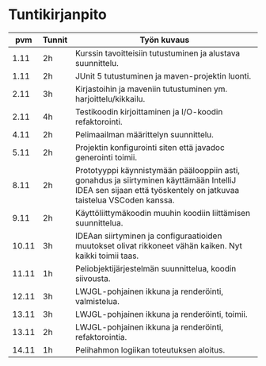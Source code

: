# Tuntikirjanpito

| pvm | Tunnit | Työn kuvaus |
|-----|--------|-------------|
| 1.11| 2h     | Kurssin tavoitteisiin tutustuminen ja alustava suunnittelu. |
| 1.11| 2h     | JUnit 5 tutustuminen ja maven-projektin luonti. |
| 2.11| 3h     | Kirjastoihin ja maveniin tutustuminen ym. harjoittelu/kikkailu. | 
| 2.11| 4h     | Testikoodin kirjoittaminen ja I/O-koodin refaktorointi. | 
| 4.11| 2h     | Pelimaailman määrittelyn suunnittelu. |
| 5.11| 2h     | Projektin konfigurointi siten että javadoc generointi toimii. |
| 8.11| 2h     | Prototyyppi käynnistymään päälooppiin asti, gonahdus ja siirtyminen käyttämään IntelliJ IDEA sen sijaan että työskentely on jatkuvaa taistelua VSCoden kanssa. |
| 9.11| 2h     | Käyttöliittymäkoodin muuhin koodiin liittämisen suunnittelua. |
|10.11| 3h     | IDEAan siirtyminen ja configuraatioiden muutokset olivat rikkoneet vähän kaiken. Nyt kaikki toimii taas. |
|11.11| 1h     | Peliobjektijärjestelmän suunnittelua, koodin siivousta. |
|12.11| 3h     | LWJGL-pohjainen ikkuna ja renderöinti, valmistelua. |
|13.11| 3h     | LWJGL-pohjainen ikkuna ja renderöinti, toimii. |
|13.11| 2h     | LWJGL-pohjainen ikkuna ja renderöinti, refaktorointia. |
|14.11| 1h     | Pelihahmon logiikan toteutuksen aloitus. |